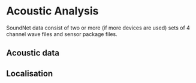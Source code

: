 # Acoustic Analysis

SoundNet data consist of two or more (if more devices are used) sets of 4 channel wave files and sensor package files. 

## Acoustic data


## Localisation

